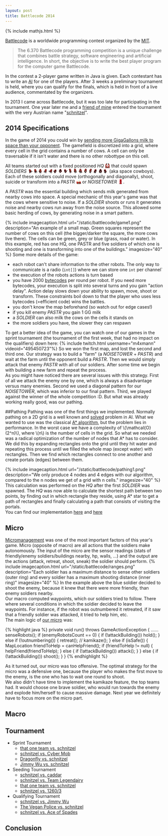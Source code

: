 ```yaml
---
layout: post
title: Battlecode 2014
---
```

{% include mathjs.html %}

[Battlecode](http://www.battlecode.org) is a worldwide programming contest organized by the [MIT](http://mit.edu).
> The 6.370 Battlecode programming competition is a unique challenge that combines battle strategy, software engineering and artificial intelligence. In short, the objective is to write the best player program for the computer game Battlecode.

In the contest a 2-player game written in Java is given. Each contestant has to write an [AI](http://en.wikipedia.org/wiki/Artificial_intelligence) for one of the players. After 3 weeks a preliminary tournament is held, where you can qualify for the finals, which is held in front of a live audience, commentated by the organizers.

In 2013 I came across Battlecode, but it was too late for participating in the tournament.
One year later me and a [friend of mine](https://www.github.com/juanolon) entered the tournament with the very Austrian name "[schnitzel](https://github.com/david-westreicher/schnitzel)".

## 2014 Specifications
In the game of 2014 you could win by [sending more GigaGallons milk to space than your opponent](https://github.com/battlecode/battlecode-server/blob/2014-1.3.3/specs.md).
The gamefield is discretized into a grid, where every cell in the grid contains a number of cows.
A cell can only be traversable if it isn't water and there is no other robottype on this cell.

All teams started out with a fixed positioned *HQ* <img style="display:inline;height:1rem;vertical-align:top" src="/static/battlecode/hq1.png"/> that could spawn *SOLDIERS* <img style="display: inline;vertical-align:top;height:1rem" src="/static/battlecode/soldier1.png"/> (aka space cowboys). Each of these soldiers could move (orthogonally and diagonally), shoot, suicide or transform into a *PASTR* <img style="display: inline;vertical-align:top;height:1rem" src="/static/battlecode/pastr1.png"/> or *NOISETOWER* <img style="display: inline;vertical-align:top;height:1rem" src="/static/battlecode/noisetower1.png"/>.

A *PASTR* was the essential building which sends milk generated from nearby cows into space.
A special mechanic of this year's game was that the cows where sensitive to noise.
If a *SOLDIER* shoots or runs it generates noise and nearby cows run away from the noise source.
This allowed some basic herding of cows, by generating noise in a smart pattern.


{% include imagecaption.html url="/static/battlecode/game1.png" description="An example of a small map. Green squares represent the number of cows on this cell (the bigger/darker the square, the more cows live there). The cells can be green, grey or blue (grass, road or water). In this example, red has one HQ, one PASTR and five soldiers of which one is shooting and one is transforming into one of the buildings." imagesize="40" %}
Some more details of the game:

* each robot can't share information to the other robots. The only way to communicate is a radio (```int[]```) where we can store one ```int``` per channel`
* the execution of the robots actions is turn based
* you have 2000 [bytecodes](http://en.wikipedia.org/wiki/Java_bytecode) per round per robot.
	If you need more bytecodes, your execution is split into several turns and you gain "action delay". 
	Action delay slows down your ability to spawn, move, shoot or transform.
	These constraints boil down to that the player who uses less bytecodes (=efficient code) wins the battles.
* you don't know the map beforehand (so watch out for edge cases!)
* if you kill enemy *PASTR* you gain 1 GG milk
* a *SOLDIER* can also milk the cows on the cells it stands on
* the more soldiers you have, the slower they can respawn

To get a better idea of the game, you can watch one of our games in the sprint tournament (the tournament of the first week, that had no impact on the qualifiers) down here:
{% include twitch.html username="m4xmann" videoid="495450723"%}
So we won the first map, and lost the second and third one. Our strategy was to build a "farm" (a *NOISETOWER* + *PASTR*) and wait at the farm until the opponent build a *PASTR*.
Then we would simply attack that enemy *PASTR* with all of our soldiers. After some time we begin with building a new farm and repeat the process.  
As you might have noticed there are several issues with this strategy.
First of all we attack the enemy one by one, which is always a disadvantage versus many enemies.
Second we used a diagonal pattern for our *NOISETOWER*, which was inferior to our final pattern.
Third, we played against the winner of the whole competition :D.
But what was already working really good, was our pathing.

##Pathing
Pathing was one of the first things we implemented.
Normally pathing on a 2D grid is a well known and [solved](http://en.wikipedia.org/wiki/Pathfinding#Algorithms) problem in AI.
What we wanted to use was the classical [A* algorithm](http://en.wikipedia.org/wiki/A*_search_algorithm), but the problem lies in performance.
In the worst case we have a complexity of \\(\mathcal{O}(2^n)\\), where \\(n\\) is the number of cells in the grid.
So what we needed was a radical optimization of the number of nodes that A* has to consider.
We did this by expanding rectangles onto the grid until they hit water and repeating this process until we filled the whole map (except water) with rectangles.
Then we find which rectangles connect to one another and create portals (edges) between them.

{% include imagecaption.html url="/static/battlecode/pathing1.png" description="We only produce 4 nodes and 4 edges with our algorithm, compared to the n nodes we get of a grid with n cells." imagesize="40" %}
This calculation was performed on the *HQ* after the first *SOLDIER* was spawned. 
The *HQ* was now able to calculate the shortest path between two points, by finding out in which rectangle they reside, using A* star to get a path of rectangles and finally calculating a path that consists of visiting the portals.  
You can find our implementation [here](https://github.com/david-westreicher/schnitzel/blob/master/teams/team209/OptimizedGraph.java) and [here](https://github.com/david-westreicher/schnitzel/blob/master/teams/team209/OptimizedPathing.java)
## Micro
[Micromanagement](http://en.wikipedia.org/wiki/Micromanagement_(gameplay)) was one of the most important factors of this year's game.
Micro (opposite of macro) are all actions that the soldiers make autonomously.
The input of the micro are the sensor readings (stats of friendly/enemy soldiers/buildings nearby, hp, walls, ...) and the output are the actions (attack, retreat, shoot, sneak) the soldier should perform.
{% include imagecaption.html url="/static/battlecode/ranges.png" description="Each soldier has a maximum distance to sense other soldiers (outer ring) and every soldier has a maximum shooting distance (inner ring)" imagesize="40" %}
In the example above the blue soldier decided to shoot the enemy, because it knew that there were more friendly, than enemy soldiers nearby.  
Our macro computed waypoints, which our soldiers tried to follow.
There where several conditions in which the soldier decided to leave the waypoints.
For instance, if the robot was outnumbered it retreated, if it saw that a friendly soldier was attacked, it tried to help him, etc.  
The main logic of [our micro](https://github.com/david-westreicher/schnitzel/blob/master/teams/team209/Micro.java) was:

{% highlight java %}
private void run() throws GameActionException {
	......
	senseRobots();
	if (enemyRobotsCount == 0) {
		if (!attackBuilding())
			hold();
	} else if (!outnumbering()) {
		retreat();
		// kamikaze();
	} else if (isSafe()) {
		MapLocation friendToHelp = canHelpFriend();
		if (friendToHelp != null) {
			helpFriend(friendToHelp);
		} else {
			if (!attackBuilding())
				attack();
		}
	} else {
		if (!attackBuilding())
			shoot();
	}
}
{% endhighlight %}

As it turned out, our micro was too offensive.
The optimal strategy for the micro was a defensive one, because the player who makes the first move to the enemy, is the one who has to wait one round to shoot.  
We also didn't have time to implement the kamikaze feature, the top teams had. 
It would choose one brave soldier, who would run towards the enemy and explode him/herself to cause massive damage.
Next year we definitely have to focus more on the micro part.
## Macro

## Tournament

* Sprint Tournament
	* [that one team vs. schnitzel](http://www.battlecode.org/tournaments/watch/Sprint/35)
	* [schnitzel vs. Cyber Mob](http://www.battlecode.org/tournaments/watch/Sprint/101)
	* [Dragonfly vs. schnitzel](http://www.battlecode.org/tournaments/watch/Sprint/122)
	* [Jimmy Wu vs. schnitzel](http://www.battlecode.org/tournaments/watch/Sprint/161)
* Seeding Tournament
	* [schnitzel vs. caddar](http://www.battlecode.org/tournaments/watch/Seeding/67)
	* [schnitzel vs. Team Legendairy]( http://www.battlecode.org/tournaments/watch/Seeding/143)
	* [that one team vs. schnitzel]( http://www.battlecode.org/tournaments/watch/Seeding/190)
	* [schnitzel vs. 1260/3](http://www.battlecode.org/tournaments/watch/Seeding/210)
* Qualifying Tournament
	* [schnitzel vs. Jimmy Wu](http://www.battlecode.org/tournaments/watch/Qualifying/76)
	* [The Vegan Police vs. schnitzel](http://www.battlecode.org/tournaments/watch/Qualifying/133)
	* [schnitzel vs. Ace of Spades](http://www.battlecode.org/tournaments/watch/Qualifying/165)

## Conclusion
